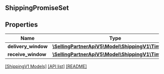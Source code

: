 ## ShippingPromiseSet

## Properties

Name | Type | Description | Notes
------------ | ------------- | ------------- | -------------
**delivery_window** | [**\SellingPartnerApiV5\Model\ShippingV1\TimeRange**](TimeRange.md) |  | [optional]
**receive_window** | [**\SellingPartnerApiV5\Model\ShippingV1\TimeRange**](TimeRange.md) |  | [optional]

[[ShippingV1 Models]](../) [[API list]](../../Api) [[README]](../../../README.md)
